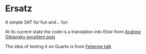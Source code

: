 # Ersatz

A simple SAT for fun and... fun

At its current state the code is a translation into Elixir from [Andrew Gibiansky excellent post](http://andrew.gibiansky.com/blog/verification/writing-a-sat-solver/)

The idea of testing it on Quarto is from [Felienne talk](https://www.slideshare.net/Felienne/a-board-game-night-with-geeks-attacking-quarto-ties-with-sat-solvers)
